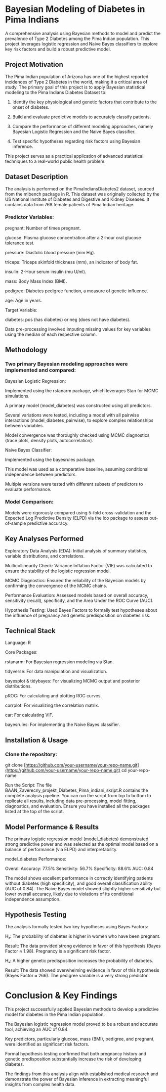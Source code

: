 

# Bayesian Modeling of Diabetes in Pima Indians

A comprehensive analysis using Bayesian methods to model and predict the prevalence of Type 2 Diabetes among the Pima Indian population. This project leverages logistic regression and Naive Bayes classifiers to explore key risk factors and build a robust predictive model.

## Project Motivation

The Pima Indian population of Arizona has one of the highest reported incidences of Type 2 Diabetes in the world, making it a critical area of study. The primary goal of this project is to apply Bayesian statistical modeling to the Pima Indians Diabetes Dataset to:

1. Identify the key physiological and genetic factors that contribute to the onset of diabetes.

2. Build and evaluate predictive models to accurately classify patients.

3. Compare the performance of different modeling approaches, namely Bayesian Logistic Regression and the Naive Bayes classifier.

4. Test specific hypotheses regarding risk factors using Bayesian inference.

This project serves as a practical application of advanced statistical techniques to a real-world public health problem.

## Dataset Description

The analysis is performed on the PimaIndiansDiabetes2 dataset, sourced from the mlbench package in R. This dataset was originally collected by the US National Institute of Diabetes and Digestive and Kidney Diseases. It contains data from 768 female patients of Pima Indian heritage.

### Predictor Variables:

pregnant: Number of times pregnant.

glucose: Plasma glucose concentration after a 2-hour oral glucose tolerance test.

pressure: Diastolic blood pressure (mm Hg).

triceps: Triceps skinfold thickness (mm), an indicator of body fat.

insulin: 2-Hour serum insulin (mu U/ml).

mass: Body Mass Index (BMI).

pedigree: Diabetes pedigree function, a measure of genetic influence.

age: Age in years.

Target Variable:

diabetes: pos (has diabetes) or neg (does not have diabetes).

Data pre-processing involved imputing missing values for key variables using the median of each respective column.

## Methodology

### Two primary Bayesian modeling approaches were implemented and compared:

Bayesian Logistic Regression:

  Implemented using the rstanarm package, which leverages Stan for MCMC simulations.

  A primary model (model_diabetes) was constructed using all predictors.

  Several variations were tested, including a model with all pairwise interactions (model_diabetes_pairwise), to explore complex relationships between    variables.

  Model convergence was thoroughly checked using MCMC diagnostics (trace plots, density plots, autocorrelation).

Naive Bayes Classifier:

  Implemented using the bayesrules package.

  This model was used as a comparative baseline, assuming conditional independence between predictors.

  Multiple versions were tested with different subsets of predictors to evaluate performance.

### Model Comparison:
Models were rigorously compared using 5-fold cross-validation and the Expected Log Predictive Density (ELPD) via the loo package to assess out-of-sample predictive accuracy.

## Key Analyses Performed

Exploratory Data Analysis (EDA): 
Initial analysis of summary statistics, variable distributions, and correlations.

Multicollinearity Check: 
Variance Inflation Factor (VIF) was calculated to ensure the stability of the logistic regression model.

MCMC Diagnostics: 
Ensured the reliability of the Bayesian models by confirming the convergence of the MCMC chains.

Performance Evaluation: 
Assessed models based on overall accuracy, sensitivity (recall), specificity, and the Area Under the ROC Curve (AUC).

Hypothesis Testing: 
Used Bayes Factors to formally test hypotheses about the influence of pregnancy and genetic predisposition on diabetes risk.

## Technical Stack

Language: R

Core Packages:

rstanarm: For Bayesian regression modeling via Stan.

tidyverse: For data manipulation and visualization.

bayesplot & tidybayes: For visualizing MCMC output and posterior distributions.

pROC: For calculating and plotting ROC curves.

corrplot: For visualizing the correlation matrix.

car: For calculating VIF.

bayesrules: For implementing the Naive Bayes classifier.

## Installation & Usage

### Clone the repository:

git clone [https://github.com/your-username/your-repo-name.git](https://github.com/your-username/your-repo-name.git)
cd your-repo-name

Run the Script:
The file BAAN_Zaverecny_projekt_Diabetes_Pima_indiani_skript.R contains the complete analysis pipeline. You can run the script from top to bottom to replicate all results, including data pre-processing, model fitting, diagnostics, and evaluation. Ensure you have installed all the packages listed at the top of the script.

## Model Performance & Results

The primary logistic regression model (model_diabetes) demonstrated strong predictive power and was selected as the optimal model based on a balance of performance (via ELPD) and interpretability.

model_diabetes Performance:

Overall Accuracy: 77.5%
Sensitivity: 56.7%
Specificity: 88.6%
AUC: 0.84

The model shows excellent performance in correctly identifying patients without diabetes (high specificity), and good overall classification ability (AUC of 0.84). The Naive Bayes model showed slightly higher sensitivity but lower overall accuracy, likely due to violations of its conditional independence assumption.

## Hypothesis Testing

The analysis formally tested two key hypotheses using Bayes Factors:

Hₐ: The probability of diabetes is higher in women who have been pregnant.

Result: The data provided strong evidence in favor of this hypothesis (Bayes Factor ≈ 1.98). Pregnancy is a significant risk factor.

Hₐ: A higher genetic predisposition increases the probability of diabetes.

Result: The data showed overwhelming evidence in favor of this hypothesis (Bayes Factor ≈ 266). The pedigree variable is a very strong predictor.

# Conclusion & Key Findings

This project successfully applied Bayesian methods to develop a predictive model for diabetes in the Pima Indian population.

The Bayesian logistic regression model proved to be a robust and accurate tool, achieving an AUC of 0.84.

Key predictors, particularly glucose, mass (BMI), pedigree, and pregnant, were identified as significant risk factors.

Formal hypothesis testing confirmed that both pregnancy history and genetic predisposition substantially increase the risk of developing diabetes.

The findings from this analysis align with established medical research and demonstrate the power of Bayesian inference in extracting meaningful insights from complex health data.
